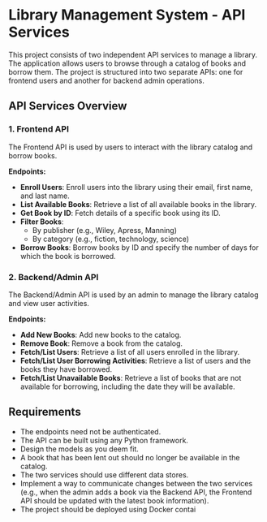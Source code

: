 # Library Management System - API Services

This project consists of two independent API services to manage a library. The application allows users to browse through a catalog of books and borrow them. The project is structured into two separate APIs: one for frontend users and another for backend admin operations.

## API Services Overview

### 1. Frontend API
The Frontend API is used by users to interact with the library catalog and borrow books.

**Endpoints:**
- **Enroll Users**: Enroll users into the library using their email, first name, and last name.
- **List Available Books**: Retrieve a list of all available books in the library.
- **Get Book by ID**: Fetch details of a specific book using its ID.
- **Filter Books**:
  - By publisher (e.g., Wiley, Apress, Manning)
  - By category (e.g., fiction, technology, science)
- **Borrow Books**: Borrow books by ID and specify the number of days for which the book is borrowed.

### 2. Backend/Admin API
The Backend/Admin API is used by an admin to manage the library catalog and view user activities.

**Endpoints:**
- **Add New Books**: Add new books to the catalog.
- **Remove Book**: Remove a book from the catalog.
- **Fetch/List Users**: Retrieve a list of all users enrolled in the library.
- **Fetch/List User Borrowing Activities**: Retrieve a list of users and the books they have borrowed.
- **Fetch/List Unavailable Books**: Retrieve a list of books that are not available for borrowing, including the date they will be available.

## Requirements

- The endpoints need not be authenticated.
- The API can be built using any Python framework.
- Design the models as you deem fit.
- A book that has been lent out should no longer be available in the catalog.
- The two services should use different data stores.
- Implement a way to communicate changes between the two services (e.g., when the admin adds a book via the Backend API, the Frontend API should be updated with the latest book information).
- The project should be deployed using Docker contai
